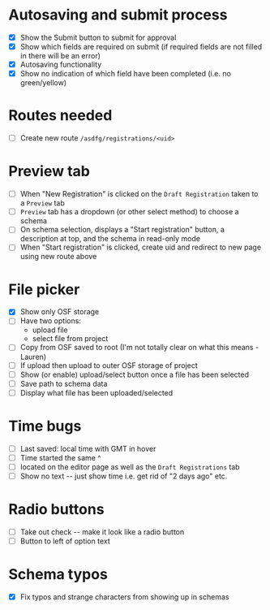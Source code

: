 # Autosaving and submit process
- [X] Show the Submit button to submit for approval
- [X] Show which fields are required on submit (if required fields are not filled in there will be an error)
- [X] Autosaving functionality
- [X] Show no indication of which field have been completed (i.e. no green/yellow)

# Routes needed
- [ ] Create new route `/asdfg/registrations/<uid>`

# Preview tab
- [ ] When "New Registration" is clicked on the `Draft Registration` taken to a `Preview` tab
- [ ] `Preview` tab has a dropdown (or other select method) to choose a schema
- [ ] On schema selection, displays a "Start registration" button, a description at top, and the schema in read-only mode
- [ ] When "Start registration" is clicked, create uid and redirect to new page using new route above

# File picker
- [x] Show only OSF storage
- [ ] Have two options:
  * upload file
  * select file from project
- [ ] Copy from OSF saved to root (I'm not totally clear on what this means -Lauren)
- [ ] If upload then upload to outer OSF storage of project
- [ ] Show (or enable) upload/select button once a file has been selected
- [ ] Save path to schema data
- [ ] Display what file has been uploaded/selected

# Time bugs
- [ ] Last saved: local time with GMT in hover
- [ ] Time started the same ^
- [ ] located on the editor page as well as the `Draft Registrations` tab
- [ ] Show no text -- just show time i.e. get rid of "2 days ago" etc.

# Radio buttons
- [ ] Take out check -- make it look like a radio button
- [ ] Button to left of option text

# Schema typos
- [X] Fix typos and strange characters from showing up in schemas
